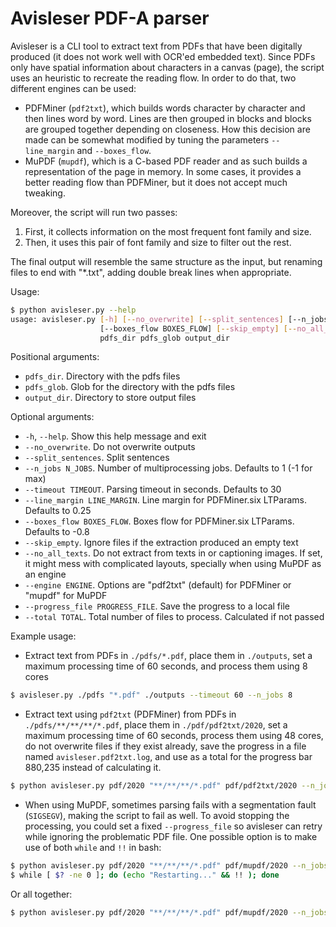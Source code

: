 # Avisleser PDF-A parser

Avisleser is a CLI tool to extract text from PDFs that have been digitally produced (it does not work well with OCR'ed embedded text). Since PDFs only have spatial information about characters in a canvas (page), the script uses an heuristic to recreate the reading flow. In order to do that, two different engines can be used:

- PDFMiner (`pdf2txt`), which builds words character by character and then lines word by word. Lines are then grouped in blocks and blocks are grouped together depending on closeness. How this decision are made can be somewhat modified by tuning the parameters `--line_margin` and `--boxes_flow`.
- MuPDF (`mupdf`), which is a C-based PDF reader and as such builds a representation of the page in memory. In some cases, it provides a better reading flow than PDFMiner, but it does not accept much tweaking.

Moreover, the script will run two passes:

1. First, it collects information on the most frequent font family and size.
2. Then, it uses this pair of font family and size to filter out the rest.

The final output will resemble the same structure as the input, but renaming files to end with "*.txt", adding double break lines when appropriate.


Usage:

```bash
$ python avisleser.py --help
usage: avisleser.py [-h] [--no_overwrite] [--split_sentences] [--n_jobs N_JOBS] [--timeout TIMEOUT] [--line_margin LINE_MARGIN]
                    [--boxes_flow BOXES_FLOW] [--skip_empty] [--no_all_texts] [--engine ENGINE] [--progress_file PROGRESS_FILE] [--total TOTAL]
                    pdfs_dir pdfs_glob output_dir
```

Positional arguments:

- `pdfs_dir`. Directory with the pdfs files
- `pdfs_glob`. Glob for the directory with the pdfs files
- `output_dir`. Directory to store output files

Optional arguments:

- `-h`, `--help`. Show this help message and exit
- `--no_overwrite`. Do not overwrite outputs
- `--split_sentences`. Split sentences
- `--n_jobs N_JOBS`. Number of multiprocessing jobs. Defaults to 1 (-1 for max)
- `--timeout TIMEOUT`. Parsing timeout in seconds. Defaults to 30
- `--line_margin LINE_MARGIN`. Line margin for PDFMiner.six LTParams. Defaults to 0.25
- `--boxes_flow BOXES_FLOW`. Boxes flow for PDFMiner.six LTParams. Defaults to -0.8
- `--skip_empty`. Ignore files if the extraction produced an empty text
- `--no_all_texts`. Do not extract from texts in or captioning images. If set, it might mess with complicated layouts, specially when using MuPDF as an engine
- `--engine ENGINE`. Options are "pdf2txt" (default) for PDFMiner or "mupdf" for MuPDF
- `--progress_file PROGRESS_FILE`. Save the progress to a local file
- `--total TOTAL`. Total number of files to process. Calculated if not passed

Example usage:

- Extract text from PDFs in `./pdfs/*.pdf`, place them in `./outputs`, set a maximum processing time of 60 seconds, and process them using 8 cores

```bash
$ avisleser.py ./pdfs "*.pdf" ./outputs --timeout 60 --n_jobs 8
```

- Extract text using `pdf2txt` (PDFMiner) from PDFs in `./pdfs/**/**/**/*.pdf`, place them in `./pdf/pdf2txt/2020`, set a maximum processing time of 60 seconds, process them using 48 cores, do not overwrite files if they exist already, save the progress in a file named `avisleser.pdf2txt.log`, and use as a total for the progress bar 880,235 instead of calculating it.

```bash
$ python avisleser.py pdf/2020 "**/**/**/*.pdf" pdf/pdf2txt/2020 --n_jobs 48 --timeout 60 --engine pdf2txt --no_overwrite --progress_file avisleser.pdf2txt.log --total 880235
```

- When using MuPDF, sometimes parsing fails with a segmentation fault (`SIGSEGV`), making the script to fail as well. To avoid stopping the processing, you could set a fixed `--progress_file` so avisleser can retry while ignoring the problematic PDF file. One possible option is to make use of both `while` and `!!` in bash:

```bash
$ python avisleser.py pdf/2020 "**/**/**/*.pdf" pdf/mupdf/2020 --n_jobs 48 --timeout 60 --engine mupdf --no_overwrite --progress_file avisleser.mupdf.log --total 880235
$ while [ $? -ne 0 ]; do (echo "Restarting..." && !! ); done
```

Or all together:

```bash
$ python avisleser.py pdf/2020 "**/**/**/*.pdf" pdf/mupdf/2020 --n_jobs 48 --timeout 60 --engine mupdf --no_overwrite --progress_file avisleser.mupdf.log --total 880235; while [ $? -ne 0 ]; do (echo "Restarting..." && !! ); done
```
